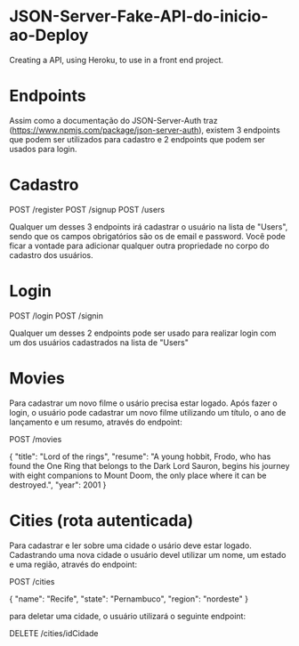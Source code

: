 # JSON-Server-Fake-API-do-inicio-ao-Deploy

Creating a API, using Heroku, to use in a front end project.

# Endpoints

Assim como a documentação do JSON-Server-Auth traz (https://www.npmjs.com/package/json-server-auth), existem 3 endpoints que podem ser utilizados para cadastro e 2 endpoints que podem ser usados para login.

# Cadastro

POST /register
POST /signup
POST /users

Qualquer um desses 3 endpoints irá cadastrar o usuário na lista de "Users", sendo que os campos obrigatórios são os de email e password. Você pode ficar a vontade para adicionar qualquer outra propriedade no corpo do cadastro dos usuários.

# Login

POST /login
POST /signin

Qualquer um desses 2 endpoints pode ser usado para realizar login com um dos usuários cadastrados na lista de "Users"

# Movies

Para cadastrar um novo filme o usário precisa estar logado. Após fazer o login, o usuário pode cadastrar um novo filme utilizando um título, o ano de lançamento e um resumo, através do endpoint:

POST /movies

{
"title": "Lord of the rings",
"resume": "A young hobbit, Frodo, who has found the One Ring that belongs to the Dark Lord Sauron, begins his journey with eight companions to Mount Doom, the only place where it can be destroyed.",
"year": 2001
}

# Cities (rota autenticada)

Para cadastrar e ler sobre uma cidade o usário deve estar logado. Cadastrando uma nova cidade o usuário devel utilizar um nome, um estado e uma região, através do endpoint:

POST /cities

{
"name": "Recife",
"state": "Pernambuco",
"region": "nordeste"
}

para deletar uma cidade, o usuário utilizará o seguinte endpoint:

DELETE /cities/idCidade
